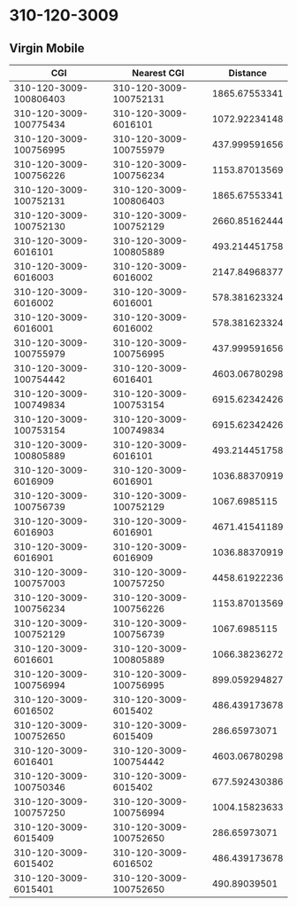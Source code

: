 # 310-120-3009
## Virgin Mobile


| CGI | Nearest CGI | Distance |
|-----|-------------|----------|
| 310-120-3009-100806403 | 310-120-3009-100752131 | 1865.67553341 |
| 310-120-3009-100775434 | 310-120-3009-6016101 | 1072.92234148 |
| 310-120-3009-100756995 | 310-120-3009-100755979 | 437.999591656 |
| 310-120-3009-100756226 | 310-120-3009-100756234 | 1153.87013569 |
| 310-120-3009-100752131 | 310-120-3009-100806403 | 1865.67553341 |
| 310-120-3009-100752130 | 310-120-3009-100752129 | 2660.85162444 |
| 310-120-3009-6016101 | 310-120-3009-100805889 | 493.214451758 |
| 310-120-3009-6016003 | 310-120-3009-6016002 | 2147.84968377 |
| 310-120-3009-6016002 | 310-120-3009-6016001 | 578.381623324 |
| 310-120-3009-6016001 | 310-120-3009-6016002 | 578.381623324 |
| 310-120-3009-100755979 | 310-120-3009-100756995 | 437.999591656 |
| 310-120-3009-100754442 | 310-120-3009-6016401 | 4603.06780298 |
| 310-120-3009-100749834 | 310-120-3009-100753154 | 6915.62342426 |
| 310-120-3009-100753154 | 310-120-3009-100749834 | 6915.62342426 |
| 310-120-3009-100805889 | 310-120-3009-6016101 | 493.214451758 |
| 310-120-3009-6016909 | 310-120-3009-6016901 | 1036.88370919 |
| 310-120-3009-100756739 | 310-120-3009-100752129 | 1067.6985115 |
| 310-120-3009-6016903 | 310-120-3009-6016901 | 4671.41541189 |
| 310-120-3009-6016901 | 310-120-3009-6016909 | 1036.88370919 |
| 310-120-3009-100757003 | 310-120-3009-100757250 | 4458.61922236 |
| 310-120-3009-100756234 | 310-120-3009-100756226 | 1153.87013569 |
| 310-120-3009-100752129 | 310-120-3009-100756739 | 1067.6985115 |
| 310-120-3009-6016601 | 310-120-3009-100805889 | 1066.38236272 |
| 310-120-3009-100756994 | 310-120-3009-100756995 | 899.059294827 |
| 310-120-3009-6016502 | 310-120-3009-6015402 | 486.439173678 |
| 310-120-3009-100752650 | 310-120-3009-6015409 | 286.65973071 |
| 310-120-3009-6016401 | 310-120-3009-100754442 | 4603.06780298 |
| 310-120-3009-100750346 | 310-120-3009-6015402 | 677.592430386 |
| 310-120-3009-100757250 | 310-120-3009-100756994 | 1004.15823633 |
| 310-120-3009-6015409 | 310-120-3009-100752650 | 286.65973071 |
| 310-120-3009-6015402 | 310-120-3009-6016502 | 486.439173678 |
| 310-120-3009-6015401 | 310-120-3009-100752650 | 490.89039501 |
